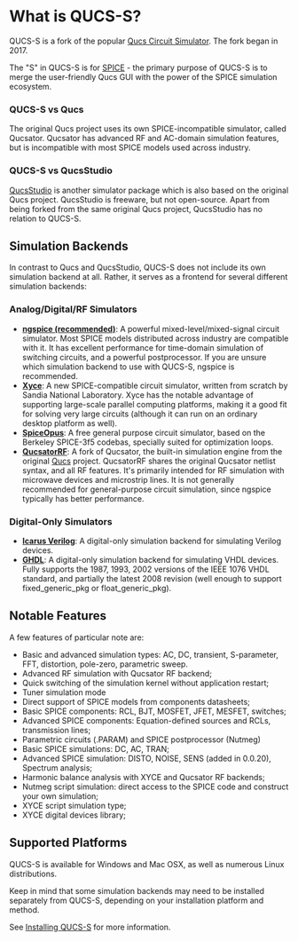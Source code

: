 # What is QUCS-S?

QUCS-S is a fork of the popular [Qucs Circuit Simulator](https://qucs.sourceforge.net/). The fork began in 2017.

The "S" in QUCS-S is for [SPICE](https://en.wikipedia.org/wiki/SPICE) - the primary purpose of QUCS-S is to merge the user-friendly Qucs GUI with the power of the SPICE simulation ecosystem.

### QUCS-S vs Qucs

The original Qucs project uses its own SPICE-incompatible simulator, called Qucsator. Qucsator has advanced RF and AC-domain simulation features, but is incompatible with most SPICE models used across industry.

### QUCS-S vs QucsStudio

[QucsStudio](https://qucsstudio.de/) is another simulator package which is also based on the original Qucs project. QucsStudio is freeware, but not open-source. Apart from being forked from the same original Qucs project, QucsStudio has no relation to QUCS-S.

## Simulation Backends

In contrast to Qucs and QucsStudio, QUCS-S does not include its own simulation backend at all. Rather, it serves as a frontend for several different simulation backends:

### Analog/Digital/RF Simulators
* **[ngspice (recommended)](https://ngspice.sourceforge.io/)**: A powerful mixed-level/mixed-signal circuit simulator. Most SPICE models distributed across industry are compatible with it. It has excellent performance for time-domain simulation of switching circuits, and a powerful postprocessor. If you are unsure which simulation backend to use with QUCS-S, ngspice is recommended.
* **[Xyce](https://xyce.sandia.gov/)**: A new SPICE-compatible circuit simulator, written from scratch by Sandia National Laboratory. Xyce has the notable advantage of supporting large-scale parallel computing platforms, making it a good fit for solving very large circuits (although it can run on an ordinary desktop platform as well).
* **[SpiceOpus](https://www.spiceopus.si/)**: A free general purpose circuit simulator, based on the Berkeley SPICE-3f5 codebas, specially suited for optimization loops.
* **[QucsatorRF](https://github.com/ra3xdh/qucsator_rf)**: A fork of Qucsator, the built-in simulation engine from the original [Qucs](https://qucs.sourceforge.net) project. QucsatorRF shares the original Qucsator netlist syntax, and all RF features. It's primarily intended for RF simulation with microwave devices and microstrip lines. It is not generally recommended for general-purpose circuit simulation, since ngspice typically has better performance.

### Digital-Only Simulators
* **[Icarus Verilog](https://steveicarus.github.io/iverilog/)**: A digital-only simulation backend for simulating Verilog devices.
* **[GHDL](http://ghdl.free.fr/)**: A digital-only simulation backend for simulating VHDL devices. Fully supports the 1987, 1993, 2002 versions of the IEEE 1076 VHDL standard, and partially the latest 2008 revision (well enough to support fixed_generic_pkg or float_generic_pkg).

## Notable Features

A few features of particular note are:

* Basic and advanced simulation types: AC, DC, transient, S-parameter, FFT, distortion, pole-zero, parametric sweep.
* Advanced RF simulation with Qucsator RF backend;
* Quick switching of the simulation kernel without application restart;
* Tuner simulation mode
* Direct support of SPICE models from components datasheets;
* Basic SPICE components: RCL, BJT, MOSFET, JFET, MESFET, switches;
* Advanced SPICE components: Equation-defined sources and RCLs, transmission lines;
* Parametric circuits (.PARAM) and SPICE postprocessor (Nutmeg)
* Basic SPICE simulations: DC, AC, TRAN;
* Advanced SPICE simulation: DISTO, NOISE, SENS (added in 0.0.20), Spectrum analysis;
* Harmonic balance analysis with XYCE and Qucsator RF backends;
* Nutmeg script simulation: direct access to the SPICE code and construct your own simulation;
* XYCE script simulation type;
* XYCE digital devices library;


## Supported Platforms

QUCS-S is available for Windows and Mac OSX, as well as numerous Linux distributions.

Keep in mind that some simulation backends may need to be installed separately from QUCS-S, depending on your installation platform and method.

See [Installing QUCS-S](/installation/installing-qucs-s) for more information.
